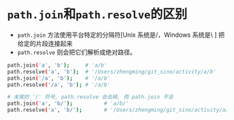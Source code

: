 # `path.join`和`path.resolve`的区别

- `path.join` 方法使用平台特定的分隔符[Unix 系统是/，Windows 系统是\ ] 把给定的片段连接起来
- `path.resolve` 则会把它们解析成绝对路径。

```bash
path.join('a', 'b');     # 'a/b'
path.resolve('a', 'b');  # '/Users/zhengming/git_sino/activity/a/b'
path.join('/a', 'b');    # '/a/b'
path.resolve('/a', 'b'); # '/a/b'

# 末尾的 '/' 符号, path.resolve 会去掉, 而 path.join 不会
path.join('a', 'b/');          # 'a/b/'
path.resolve('a', 'b/');       # '/Users/zhengming/git_sino/activity/a/b'
```
